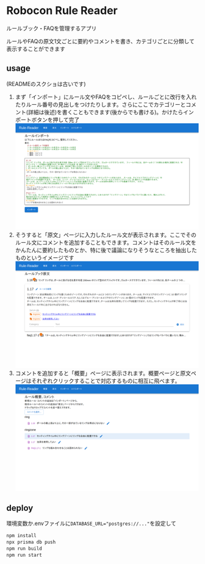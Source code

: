 # Robocon Rule Reader

ルールブック・FAQを管理するアプリ

ルールやFAQの原文1文ごとに要約やコメントを書き、カテゴリごとに分類して表示することができます

## usage
(READMEのスクショは古いです)

1. まず「インポート」にルール文やFAQをコピペし、ルールごとに改行を入れたりルール番号の見出しをつけたりします。さらにここでカテゴリーとコメント(詳細は後述)を書くこともできます(後からでも書ける)。かけたらインポートボタンを押して完了
![image_import](images/image_import.png)
2. そうすると「原文」ページに入力したルール文が表示されます。ここでそのルール文にコメントを追加することもできます。コメントはそのルール文をかんたんに要約したものとか、特に後で議論になりそうなところを抽出したものというイメージです
![image_rulebook](images/image_rulebook.png)
3. コメントを追加すると「概要」ページに表示されます。概要ページと原文ページはそれぞれクリックすることで対応するものに相互に飛べます。
![image_index](images/image_index.png)

## deploy

環境変数か.envファイルに`DATABASE_URL="postgres://..."`を設定して
```bash
npm install
npx prisma db push
npm run build
npm run start
```

